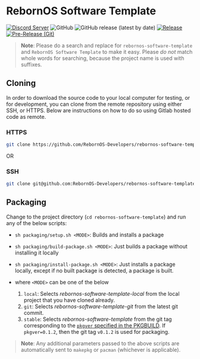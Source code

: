 # RebornOS Software Template

[![Discord Server](https://dcbadge.vercel.app/api/server/cU5s6MPpQH?style=flat)](https://discord.gg/cU5s6MPpQH)
![GitHub](https://img.shields.io/github/license/rebornos-developers/rebornos-software-template)
![GitHub release (latest by date)](https://img.shields.io/github/v/release/rebornos-developers/rebornos-software-template)
[![Release](https://github.com/RebornOS-Developers/rebornos-software-template/actions/workflows/release.yml/badge.svg)](https://github.com/RebornOS-Developers/rebornos-software-template/actions/workflows/release.yml)
[![Pre-Release (Git)](https://github.com/RebornOS-Developers/rebornos-software-template/actions/workflows/pre_release.yml/badge.svg)](https://github.com/RebornOS-Developers/rebornos-software-template/actions/workflows/pre_release.yml)

> **Note**: Please do a search and replace for `rebornos-software-template` and `RebornOS Software Template` to make it easy. Please *do not* match whole words for searching, because the project name is used with suffixes.

## Cloning

In order to download the source code to your local computer for testing, or for development, you can clone from the remote repository using either SSH, or HTTPS. Below are instructions on how to do so using Gitlab hosted code as remote.

### HTTPS

```bash
git clone https://github.com/RebornOS-Developers/rebornos-software-template.git 
```

OR

### SSH

```bash
git clone git@github.com:RebornOS-Developers/rebornos-software-template.git
```

## Packaging

Change to the project directory (`cd rebornos-software-template`) and run any of the below scripts:
- `sh packaging/setup.sh <MODE>`: Builds and installs a package
- `sh packaging/build-package.sh <MODE>`: Just builds a package without installing it locally
- `sh packaging/install-package.sh <MODE>`: Just installs a package locally, except if no built package is detected, a package is built.

- where `<MODE>` can be one of the below
     1. `local`: Selects *rebornos-software-template-local* from the local project that you have cloned already.
     2. `git`: Selects *rebornos-software-template-git* from the latest git commit.
     3. `stable`: Selects *rebornos-software-template* from the git tag corresponding to the [`pkgver` specified in the PKGBUILD](https://github.com/RebornOS-Developers/rebornos-software-template/blob/main/packaging/rebornos-software-template/PKGBUILD#L4). If `pkgver=0.1.2`, then the git tag `v0.1.2` is used for packaging. 
     
> **Note**: Any additional parameters passed to the above scripts are automatically sent to `makepkg` or `pacman` (whichever is applicable).
